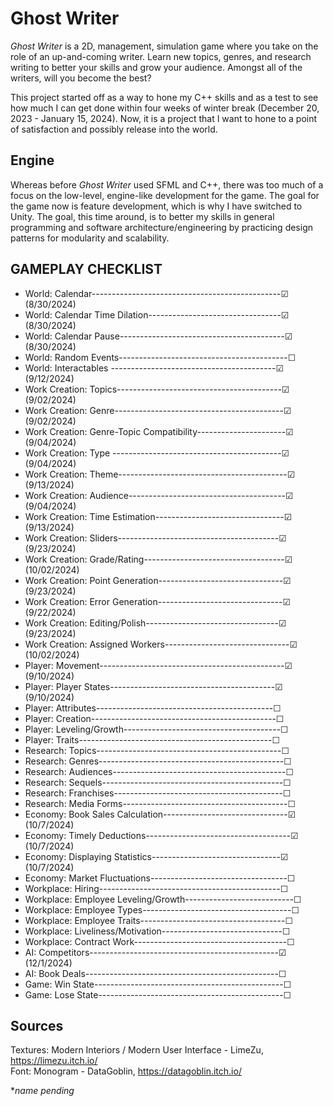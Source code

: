 # Ghost Writer
_Ghost Writer_ is a 2D, management, simulation game where you take on the role of an up-and-coming writer. Learn new topics, genres, and research writing to better your skills and grow your audience. Amongst all of the writers, will you become the best?

This project started off as a way to hone my C++ skills and as a test to see how much I can get done within four weeks of winter break (December 20, 2023 - January 15, 2024). Now, it is a project that I want to hone to a point of satisfaction and possibly release into the world.

## Engine
Whereas before _Ghost Writer_ used SFML and C++, there was too much of a focus on the low-level, engine-like development for the game. The goal for the game now is feature development, which is why I have switched to Unity. The goal, this time around, is to better my skills in general programming and software architecture/engineering by practicing design patterns for modularity and scalability.

## GAMEPLAY CHECKLIST
* World: Calendar-----------------------------------------------☑ (8/30/2024)
* World: Calendar Time Dilation---------------------------------☑ (8/30/2024)
* World: Calendar Pause-----------------------------------------☑ (8/30/2024)
* World: Random Events------------------------------------------☐
* World: Interactables -----------------------------------------☑ (9/12/2024)
* Work Creation: Topics-----------------------------------------☑ (9/02/2024)
* Work Creation: Genre------------------------------------------☑ (9/02/2024)
* Work Creation: Genre-Topic Compatibility----------------------☑ (9/04/2024)
* Work Creation: Type ------------------------------------------☑ (9/04/2024)
* Work Creation: Theme------------------------------------------☑ (9/13/2024)
* Work Creation: Audience---------------------------------------☑ (9/04/2024)
* Work Creation: Time Estimation--------------------------------☑ (9/13/2024)
* Work Creation: Sliders----------------------------------------☑ (9/23/2024)
* Work Creation: Grade/Rating-----------------------------------☑ (10/02/2024)
* Work Creation: Point Generation-------------------------------☑ (9/23/2024)
* Work Creation: Error Generation-------------------------------☑ (9/22/2024)
* Work Creation: Editing/Polish---------------------------------☑ (9/23/2024)
* Work Creation: Assigned Workers-------------------------------☑ (10/02/2024)
* Player: Movement----------------------------------------------☑ (9/10/2024)
* Player: Player States-----------------------------------------☑ (9/10/2024)
* Player: Attributes--------------------------------------------☐
* Player: Creation----------------------------------------------☐
* Player: Leveling/Growth---------------------------------------☐
* Player: Traits------------------------------------------------☐
* Research: Topics----------------------------------------------☐
* Research: Genres----------------------------------------------☐
* Research: Audiences-------------------------------------------☐
* Research: Sequels---------------------------------------------☐
* Research: Franchises------------------------------------------☐
* Research: Media Forms-----------------------------------------☐
* Economy: Book Sales Calculation-------------------------------☑ (10/7/2024)
* Economy: Timely Deductions------------------------------------☑ (10/7/2024)
* Economy: Displaying Statistics--------------------------------☑ (10/7/2024)
* Economy: Market Fluctuations----------------------------------☐
* Workplace: Hiring---------------------------------------------☐
* Workplace: Employee Leveling/Growth---------------------------☐
* Workplace: Employee Types-------------------------------------☐
* Workplace: Employee Traits------------------------------------☐
* Workplace: Liveliness/Motivation------------------------------☐
* Workplace: Contract Work--------------------------------------☐
* AI: Competitors-----------------------------------------------☑ (12/1/2024)
* AI: Book Deals------------------------------------------------☐
* Game: Win State-----------------------------------------------☐
* Game: Lose State----------------------------------------------☐

## Sources
Textures: Modern Interiors / Modern User Interface - LimeZu, https://limezu.itch.io/<br>
Font: Monogram - DataGoblin, https://datagoblin.itch.io/


*_name pending_
